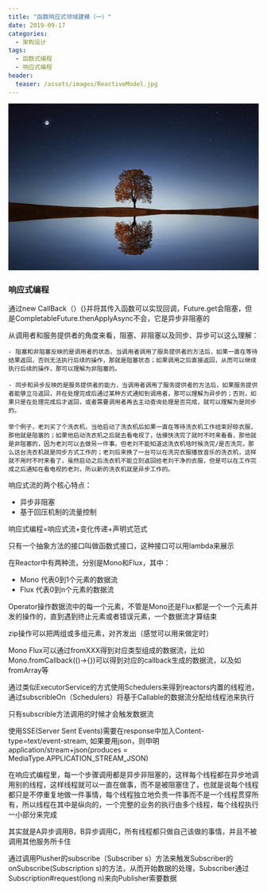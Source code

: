 ```yaml
---
title: "函数响应式领域建模（一）"
date: 2019-09-17
categories:
  - 架构设计
tags:
  - 函数式编程
  - 响应式编程
header:
  teaser: /assets/images/ReactiveModel.jpg
---
```

![image](/assets/images/ReactiveModel.jpg)
### 响应式编程

通过new CallBack<T>（）{}并将其传入函数可以实现回调，Future.get会阻塞，但是CompletableFuture.thenApplyAsync不会，它是异步非阻塞的

从调用者和服务提供者的角度来看，阻塞、非阻塞以及同步、异步可以这么理解：

    - 阻塞和非阻塞反映的是调用者的状态，当调用者调用了服务提供者的方法后，如果一直在等待结果返回，否则无法执行后续的操作，那就是阻塞状态；如果调用之后直接返回，从而可以继续执行后续的操作，那可以理解为非阻塞的。

    - 同步和异步反映的是服务提供者的能力，当调用者调用了服务提供者的方法后，如果服务提供者能够立马返回，并在处理完成后通过某种方式通知到调用者，那可以理解为异步的；否则，如果只是在处理完成后才返回，或者需要调用者再去主动查询处理是否完成，就可以理解为是同步的。

    举个例子，老刘买了个洗衣机，当他启动了洗衣机后如果一直在等待洗衣机工作结束好晾衣服，那他就是阻塞的；如果他启动洗衣机之后就去看电视了，估摸快洗完了就时不时来看看，那他就是非阻塞的，因为老刘可以去做另一件事。但老刘不能知道这洗衣机啥时候洗完/是否洗完，那么这台洗衣机就是同步方式工作的；老刘后来换了一台可以在洗完衣服播放音乐的洗衣机，这样就不用时不时来看了，虽然启动之后洗衣机不能立刻返回给老刘干净的衣服，但是可以在工作完成之后通知在看电视的老刘，所以新的洗衣机就是异步工作的。

响应式流的两个核心特点：
- 异步非阻塞 
- 基于回压机制的流量控制

响应式编程=响应式流+变化传递+声明式范式

只有一个抽象方法的接口叫做函数式接口，这种接口可以用lambda来展示

在Reactor中有两种流，分别是Mono和Flux，其中：

- Mono 代表0到1个元素的数据流
- Flux 代表0到n个元素的数据流

Operator操作数据流中的每一个元素，不管是Mono还是Flux都是一个一个元素并发的操作的，直到遇到终止元素或者错误元素，一个数据流才算结束

zip操作可以把两组或多组元素，对齐发出（感觉可以用来做定时）

Mono Flux可以通过fromXXX得到对应类型组成的数据流，比如Mono.fromCallback(()->{})可以得到对应的callback生成的数据流，以及如fromArray等

通过类似ExecutorService的方式使用Schedulers来得到reactors内置的线程池，通过subscribleOn（Schedulers）将基于Callable的数据流分配给线程池来执行

只有subscrible方法调用的时候才会触发数据流

使用SSE(Server Sent Events)需要在response中加入Content-type=text/event-stream, 如果要用json，则申明application/stream+json(produces = MediaType.APPLICATION_STREAM_JSON)

在响应式编程里，每一个步骤调用都是异步非阻塞的，这样每个线程都在异步地调用别的线程，这样线程就可以一直在做事，而不是被阻塞住了，也就是说每个线程都只是不停重复地做一件事情，每个线程独立地负责一件事而不是一个线程贯穿所有，所以线程在其中是纵向的，一个完整的业务的执行由多个线程，每个线程执行一小部分来完成

其实就是A异步调用B，B异步调用C，所有线程都只做自己该做的事情，并且不被调用其他服务所卡住

通过调用Plusher的subscribe（Subscriber s）方法来触发Subscriber的onSubscribe(Subscription s)的方法，从而开始数据的处理，Subscriber通过Subscription#request(long n)来向Publisher索要数据